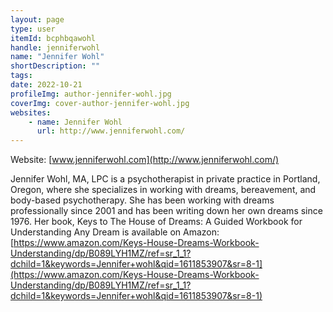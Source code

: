 ```yaml
---
layout: page
type: user
itemId: bcphbqawohl
handle: jenniferwohl
name: "Jennifer Wohl"
shortDescription: ""
tags:
date: 2022-10-21
profileImg: author-jennifer-wohl.jpg
coverImg: cover-author-jennifer-wohl.jpg
websites:
    - name: Jennifer Wohl
      url: http://www.jenniferwohl.com/
---
```


Website: [www.jenniferwohl.com](http://www.jenniferwohl.com/)

Jennifer Wohl, MA, LPC is a psychotherapist in private practice in Portland, Oregon, where she specializes in working with dreams, bereavement, and body-based psychotherapy. She has been working with dreams professionally since 2001 and has been writing down her own dreams since 1976. Her book, Keys to The House of Dreams: A Guided Workbook for Understanding Any Dream is available on Amazon: [https://www.amazon.com/Keys-House-Dreams-Workbook-Understanding/dp/B089LYH1MZ/ref=sr_1_1?dchild=1&keywords=Jennifer+wohl&qid=1611853907&sr=8-1](https://www.amazon.com/Keys-House-Dreams-Workbook-Understanding/dp/B089LYH1MZ/ref=sr_1_1?dchild=1&keywords=Jennifer+wohl&qid=1611853907&sr=8-1)
